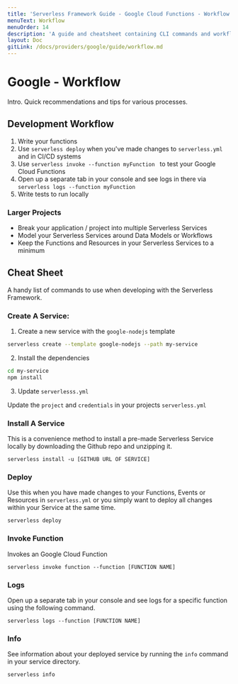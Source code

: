 ```yaml
---
title: 'Serverless Framework Guide - Google Cloud Functions - Workflow'
menuText: Workflow
menuOrder: 14
description: 'A guide and cheatsheet containing CLI commands and workflow recommendations.'
layout: Doc
gitLink: /docs/providers/google/guide/workflow.md
---
```


# Google - Workflow

Intro. Quick recommendations and tips for various processes.

## Development Workflow

1. Write your functions
2. Use `serverless deploy` when you've made changes to `serverless.yml` and in CI/CD systems
3. Use `serverless invoke --function myFunction ` to test your Google Cloud Functions
4. Open up a separate tab in your console and see logs in there via `serverless logs --function myFunction`
5. Write tests to run locally

### Larger Projects

- Break your application / project into multiple Serverless Services
-  Model your Serverless Services around Data Models or Workflows
-  Keep the Functions and Resources in your Serverless Services to a minimum

## Cheat Sheet

A handy list of commands to use when developing with the Serverless Framework.

### Create A Service:

1. Create a new service with the `google-nodejs` template

```bash
serverless create --template google-nodejs --path my-service
```

2. Install the dependencies

```bash
cd my-service
npm install
```

3. Update `serverlesss.yml`

Update the `project` and `credentials` in your projects `serverless.yml`

### Install A Service

This is a convenience method to install a pre-made Serverless Service locally by downloading the Github repo and unzipping it.

```
serverless install -u [GITHUB URL OF SERVICE]
```

### Deploy

Use this when you have made changes to your Functions, Events or Resources in `serverless.yml` or you simply want to deploy all changes within your Service at the same time.

```
serverless deploy
```

### Invoke Function

Invokes an Google Cloud Function

```
serverless invoke function --function [FUNCTION NAME]
```

### Logs

Open up a separate tab in your console and see logs for a specific function using the following command.

```
serverless logs --function [FUNCTION NAME]
```

### Info

See information about your deployed service by running the `info` command in your service directory.

```
serverless info
```

